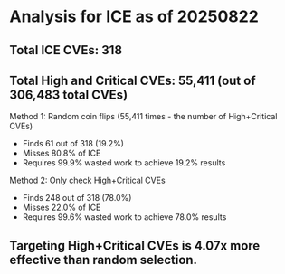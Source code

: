 # Analysis for ICE as of 20250822

## Total ICE CVEs: 318
## Total High and Critical CVEs: 55,411 (out of 306,483 total CVEs)

Method 1: Random coin flips (55,411 times - the number of High+Critical CVEs)
  - Finds 61 out of 318 (19.2%)
  - Misses 80.8% of ICE
  - Requires 99.9% wasted work to achieve 19.2% results

Method 2: Only check High+Critical CVEs
  - Finds 248 out of 318 (78.0%)
  - Misses 22.0% of ICE
  - Requires 99.6% wasted work to achieve 78.0% results

## Targeting High+Critical CVEs is 4.07x more effective than random selection.
